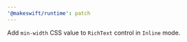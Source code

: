 ```yaml
---
'@makeswift/runtime': patch
---
```


Add `min-width` CSS value to `RichText` control in `Inline` mode.
